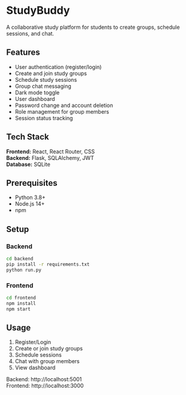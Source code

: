 # StudyBuddy

A collaborative study platform for students to create groups, schedule sessions, and chat.

## Features

- User authentication (register/login)
- Create and join study groups
- Schedule study sessions
- Group chat messaging
- Dark mode toggle
- User dashboard
- Password change and account deletion
- Role management for group members
- Session status tracking

## Tech Stack

**Frontend:** React, React Router, CSS  
**Backend:** Flask, SQLAlchemy, JWT  
**Database:** SQLite

## Prerequisites

- Python 3.8+
- Node.js 14+
- npm

## Setup

### Backend
```bash
cd backend
pip install -r requirements.txt
python run.py
```

### Frontend
```bash
cd frontend
npm install
npm start
```

## Usage

1. Register/Login
2. Create or join study groups
3. Schedule sessions
4. Chat with group members
5. View dashboard

Backend: http://localhost:5001  
Frontend: http://localhost:3000